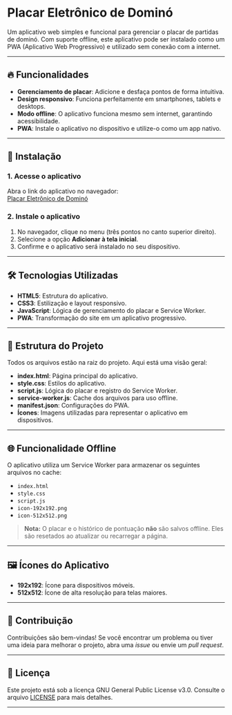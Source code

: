 # Placar Eletrônico de Dominó

Um aplicativo web simples e funcional para gerenciar o placar de partidas de dominó. Com suporte offline, este aplicativo pode ser instalado como um PWA (Aplicativo Web Progressivo) e utilizado sem conexão com a internet.

---

## 🔥 Funcionalidades

- **Gerenciamento de placar**: Adicione e desfaça pontos de forma intuitiva.
- **Design responsivo**: Funciona perfeitamente em smartphones, tablets e desktops.
- **Modo offline**: O aplicativo funciona mesmo sem internet, garantindo acessibilidade.
- **PWA**: Instale o aplicativo no dispositivo e utilize-o como um app nativo.

---

## 🚀 Instalação

### 1. Acesse o aplicativo
Abra o link do aplicativo no navegador:  
[Placar Eletrônico de Dominó](https://store-app.github.io/Placar-Eletronico-de-Domino/)

### 2. Instale o aplicativo
1. No navegador, clique no menu (três pontos no canto superior direito).
2. Selecione a opção **Adicionar à tela inicial**.
3. Confirme e o aplicativo será instalado no seu dispositivo.

---

## 🛠️ Tecnologias Utilizadas

- **HTML5**: Estrutura do aplicativo.
- **CSS3**: Estilização e layout responsivo.
- **JavaScript**: Lógica de gerenciamento do placar e Service Worker.
- **PWA**: Transformação do site em um aplicativo progressivo.

---

## 📁 Estrutura do Projeto

Todos os arquivos estão na raiz do projeto. Aqui está uma visão geral:

- **index.html**: Página principal do aplicativo.
- **style.css**: Estilos do aplicativo.
- **script.js**: Lógica do placar e registro do Service Worker.
- **service-worker.js**: Cache dos arquivos para uso offline.
- **manifest.json**: Configurações do PWA.
- **Ícones**: Imagens utilizadas para representar o aplicativo em dispositivos.

---

## 🌐 Funcionalidade Offline

O aplicativo utiliza um Service Worker para armazenar os seguintes arquivos no cache:

- `index.html`
- `style.css`
- `script.js`
- `icon-192x192.png`
- `icon-512x512.png`

> **Nota:** O placar e o histórico de pontuação **não** são salvos offline. Eles são resetados ao atualizar ou recarregar a página.

---

## 🖼️ Ícones do Aplicativo

- **192x192**: Ícone para dispositivos móveis.  
- **512x512**: Ícone de alta resolução para telas maiores.

---

## 🤝 Contribuição

Contribuições são bem-vindas! Se você encontrar um problema ou tiver uma ideia para melhorar o projeto, abra uma _issue_ ou envie um _pull request_.

---

## 📄 Licença

Este projeto está sob a licença GNU General Public License v3.0. Consulte o arquivo [LICENSE](LICENSE) para mais detalhes.

---
